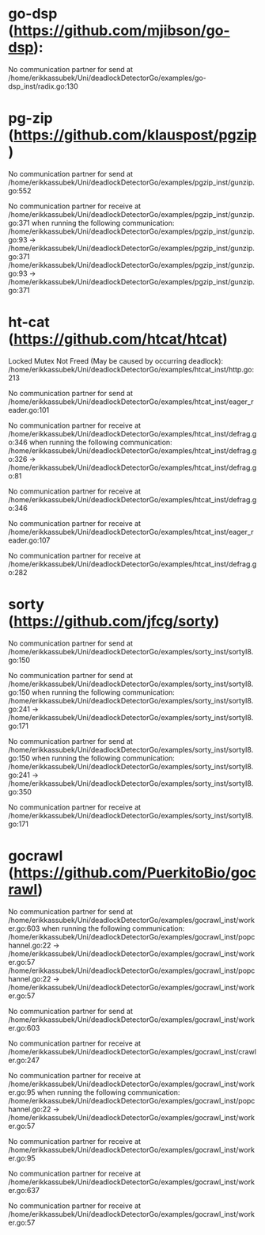 # go-dsp (https://github.com/mjibson/go-dsp): 
No communication partner for send at /home/erikkassubek/Uni/deadlockDetectorGo/examples/go-dsp_inst/radix.go:130


# pg-zip (https://github.com/klauspost/pgzip)
No communication partner for send at /home/erikkassubek/Uni/deadlockDetectorGo/examples/pgzip_inst/gunzip.go:552

No communication partner for receive at /home/erikkassubek/Uni/deadlockDetectorGo/examples/pgzip_inst/gunzip.go:371 when running the following communication:
    /home/erikkassubek/Uni/deadlockDetectorGo/examples/pgzip_inst/gunzip.go:93 -> /home/erikkassubek/Uni/deadlockDetectorGo/examples/pgzip_inst/gunzip.go:371
    /home/erikkassubek/Uni/deadlockDetectorGo/examples/pgzip_inst/gunzip.go:93 -> /home/erikkassubek/Uni/deadlockDetectorGo/examples/pgzip_inst/gunzip.go:371

# ht-cat (https://github.com/htcat/htcat)
Locked Mutex Not Freed (May be caused by occurring deadlock):
  /home/erikkassubek/Uni/deadlockDetectorGo/examples/htcat_inst/http.go:213

No communication partner for send at /home/erikkassubek/Uni/deadlockDetectorGo/examples/htcat_inst/eager_reader.go:101

No communication partner for receive at /home/erikkassubek/Uni/deadlockDetectorGo/examples/htcat_inst/defrag.go:346 when running the following communication:
    /home/erikkassubek/Uni/deadlockDetectorGo/examples/htcat_inst/defrag.go:326 -> /home/erikkassubek/Uni/deadlockDetectorGo/examples/htcat_inst/defrag.go:81

No communication partner for receive at /home/erikkassubek/Uni/deadlockDetectorGo/examples/htcat_inst/defrag.go:346

No communication partner for receive at /home/erikkassubek/Uni/deadlockDetectorGo/examples/htcat_inst/eager_reader.go:107

No communication partner for receive at /home/erikkassubek/Uni/deadlockDetectorGo/examples/htcat_inst/defrag.go:282


# sorty (https://github.com/jfcg/sorty)

No communication partner for send at /home/erikkassubek/Uni/deadlockDetectorGo/examples/sorty_inst/sortyI8.go:150

No communication partner for send at /home/erikkassubek/Uni/deadlockDetectorGo/examples/sorty_inst/sortyI8.go:150 when running the following communication:
    /home/erikkassubek/Uni/deadlockDetectorGo/examples/sorty_inst/sortyI8.go:241 -> /home/erikkassubek/Uni/deadlockDetectorGo/examples/sorty_inst/sortyI8.go:171

No communication partner for send at /home/erikkassubek/Uni/deadlockDetectorGo/examples/sorty_inst/sortyI8.go:150 when running the following communication:
    /home/erikkassubek/Uni/deadlockDetectorGo/examples/sorty_inst/sortyI8.go:241 -> /home/erikkassubek/Uni/deadlockDetectorGo/examples/sorty_inst/sortyI8.go:350

No communication partner for receive at /home/erikkassubek/Uni/deadlockDetectorGo/examples/sorty_inst/sortyI8.go:171

# gocrawl (https://github.com/PuerkitoBio/gocrawl)
No communication partner for send at /home/erikkassubek/Uni/deadlockDetectorGo/examples/gocrawl_inst/worker.go:603 when running the following communication:
    /home/erikkassubek/Uni/deadlockDetectorGo/examples/gocrawl_inst/popchannel.go:22 -> /home/erikkassubek/Uni/deadlockDetectorGo/examples/gocrawl_inst/worker.go:57
    /home/erikkassubek/Uni/deadlockDetectorGo/examples/gocrawl_inst/popchannel.go:22 -> /home/erikkassubek/Uni/deadlockDetectorGo/examples/gocrawl_inst/worker.go:57

No communication partner for send at /home/erikkassubek/Uni/deadlockDetectorGo/examples/gocrawl_inst/worker.go:603

No communication partner for receive at /home/erikkassubek/Uni/deadlockDetectorGo/examples/gocrawl_inst/crawler.go:247

No communication partner for receive at /home/erikkassubek/Uni/deadlockDetectorGo/examples/gocrawl_inst/worker.go:95 when running the following communication:
    /home/erikkassubek/Uni/deadlockDetectorGo/examples/gocrawl_inst/popchannel.go:22 -> /home/erikkassubek/Uni/deadlockDetectorGo/examples/gocrawl_inst/worker.go:57

No communication partner for receive at /home/erikkassubek/Uni/deadlockDetectorGo/examples/gocrawl_inst/worker.go:95

No communication partner for receive at /home/erikkassubek/Uni/deadlockDetectorGo/examples/gocrawl_inst/worker.go:637

No communication partner for receive at /home/erikkassubek/Uni/deadlockDetectorGo/examples/gocrawl_inst/worker.go:57
